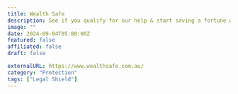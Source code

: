 ```yaml
---
title: Wealth Safe
description: See if you qualify for our help & start saving a fortune while staying 100% legally compliant.
image: ""
date: 2024-09-04T05:00:00Z
featured: false
affiliated: false
draft: false

externalURL: https://www.wealthsafe.com.au/
category: "Protection"
tags: ["Legal Shield"]
---
```

